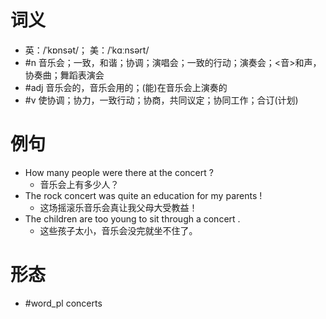 # 词义
- 英：/ˈkɒnsət/； 美：/ˈkɑːnsərt/
- #n 音乐会；一致，和谐；协调；演唱会；一致的行动；演奏会；<音>和声，协奏曲；舞蹈表演会
- #adj 音乐会的，音乐会用的；(能)在音乐会上演奏的
- #v 使协调；协力，一致行动；协商，共同议定；协同工作；合订(计划)
# 例句
- How many people were there at the concert ?
	- 音乐会上有多少人？
- The rock concert was quite an education for my parents !
	- 这场摇滚乐音乐会真让我父母大受教益！
- The children are too young to sit through a concert .
	- 这些孩子太小，音乐会没完就坐不住了。
# 形态
- #word_pl concerts
